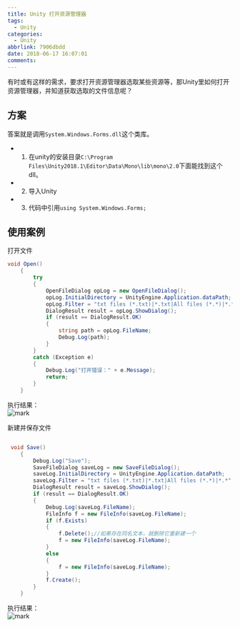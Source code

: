```yaml
---
title: Unity 打开资源管理器
tags:
  - Unity
categories:
  - Unity
abbrlink: 7906dbdd
date: 2018-06-17 16:07:01
comments:
---
```


有时或有这样的需求，要求打开资源管理器选取某些资源等，那Unity里如何打开资源管理器，并知道获取选取的文件信息呢？
<!-- more -->
## 方案
答案就是调用`System.Windows.Forms.dll`这个类库。
* 1. 在unity的安装目录`C:\Program Files\Unity2018.1\Editor\Data\Mono\lib\mono\2.0`下面能找到这个dll。
* 2. 导入Unity 
* 3. 代码中引用`using System.Windows.Forms;`
## 使用案例  

打开文件
```C#
void Open()
    {
        try
        {
            OpenFileDialog opLog = new OpenFileDialog();
            opLog.InitialDirectory = UnityEngine.Application.dataPath;
            opLog.Filter = "txt files (*.txt)|*.txt|All files (*.*)|*.*";
            DialogResult result = opLog.ShowDialog();
            if (result == DialogResult.OK)
            {
                string path = opLog.FileName;
                Debug.Log(path);
            }
        }
        catch (Exception e)
        {
            Debug.Log("打开错误：" + e.Message);
            return;
        }
    }
```
执行结果：  
![mark](http://p3goxj4ar.bkt.clouddn.com/blog/180617/3J7ifI7edF.png?imageView2/0/q/75|watermark/2/text/bXJzb29uZy5jb20=/font/5qW35L2T/fontsize/600/fill/IzAwMDAwMA==/dissolve/100/gravity/SouthEast/dx/10/dy/10)  

新建并保存文件
```C#

 void Save()
    {
        Debug.Log("Save");
        SaveFileDialog saveLog = new SaveFileDialog();
        saveLog.InitialDirectory = UnityEngine.Application.dataPath;
        saveLog.Filter = "txt files (*.txt)|*.txt|All files (*.*)|*.*";
        DialogResult result = saveLog.ShowDialog();
        if (result == DialogResult.OK)
        {
            Debug.Log(saveLog.FileName);
            FileInfo f = new FileInfo(saveLog.FileName);
            if (f.Exists)
            {
                f.Delete();//如果存在同名文本，就删除它重新建一个  
                f = new FileInfo(saveLog.FileName);
            }
            else
            {
                f = new FileInfo(saveLog.FileName);
            }
            f.Create();
        }
    }

```

执行结果：  
![mark](http://p3goxj4ar.bkt.clouddn.com/blog/180617/I94Jcm7d1e.png?imageView2/0/q/75|watermark/2/text/bXJzb29uZy5jb20=/font/5qW35L2T/fontsize/600/fill/IzAwMDAwMA==/dissolve/100/gravity/SouthEast/dx/10/dy/10)